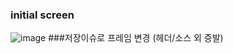 ### initial screen ###
![image](https://github.com/CrimsonNoel/toy6/assets/131672235/48bcf29e-72ba-455e-9c59-ee0765ed198d)
###저장이슈로 프레임 변경 (헤더/소스 외 증발)
